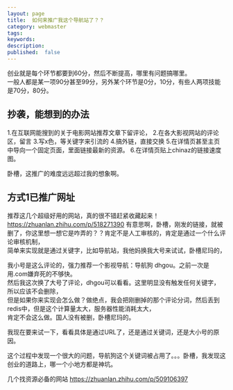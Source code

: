 ```yaml
---
layout: page
title:  如何来推广我这个导航站了？？
category: webmaster
tags:
keywords:
description:
published:  false
---
```


创业就是每个环节都要到60分，然后不断提高，哪里有问题搞哪里。  
一般人都是某一项90分甚至99分，另外某个环节是0分，10分，有些人两项技能是70分，80分。  

## 抄袭，能想到的办法
1.在互联网能搜到的关于电影网站推荐文章下留评论，
2.在各大影视网站的评论区，留言
3.写x色，等关键字来引流的
4.搞外链，直接交换
5.在详情页甚至主页中导向一个固定页面，里面链接最新的资源。
6.在详情页贴上chinaz的链接速度图。

卧槽，这推广的难度远远超过我的想象啊。




## 方式1已推广网址
推荐这几个超级好用的网站，真的很不错赶紧收藏起来！
https://zhuanlan.zhihu.com/p/518271390
有意思啊，卧槽，刚发的链接，就被删了，你这里想一想它是咋弄的？？肯定不是人工审核的，肯定是通过一个什么评论审核机制，   
简单来实现就是通过关键字，比如导航站，我他妈换我大号来试试，卧槽尼玛的，

我小号是这么评论的，强力推荐一个影视导航：导航狗 dhgou。之前一次是用.com嫌弃死的不够快。  
然后我这次换了大号了评论，dhgou可以看看。这里明显没有触发任何关键字，所以应该不会删除，  
但是如果你来实现会怎么做？做绝点，我会把刚删掉的那个评论分词，然后丢到redis中，但是这个计算量太大，服务器性能消耗太大，  
肯定不会这么做。国人没有被删，卧槽尼玛的。

我现在要来试一下，看看具体是通过URL了，还是通过关键词，还是大小号的原因。

这个过程中发现一个很大的问题，导航狗这个关键词被占用了。。。卧槽，我发现这创业的道路上，哪一个小地方都是神坑。

几个找资源必备的网站
https://zhuanlan.zhihu.com/p/509106397










